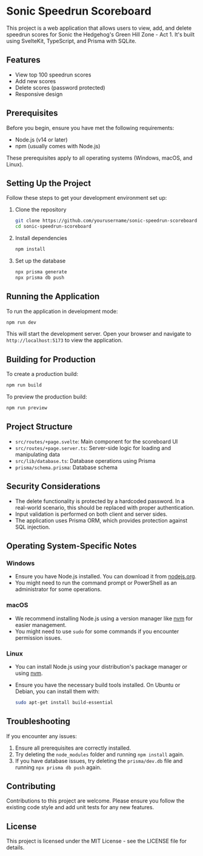 # Sonic Speedrun Scoreboard

This project is a web application that allows users to view, add, and delete speedrun scores for Sonic the Hedgehog's Green Hill Zone - Act 1. It's built using SvelteKit, TypeScript, and Prisma with SQLite.

## Features

- View top 100 speedrun scores
- Add new scores
- Delete scores (password protected)
- Responsive design

## Prerequisites

Before you begin, ensure you have met the following requirements:

- Node.js (v14 or later)
- npm (usually comes with Node.js)

These prerequisites apply to all operating systems (Windows, macOS, and Linux).

## Setting Up the Project

Follow these steps to get your development environment set up:

1. Clone the repository

   ```bash
   git clone https://github.com/yourusername/sonic-speedrun-scoreboard.git
   cd sonic-speedrun-scoreboard
   ```

2. Install dependencies

   ```bash
   npm install
   ```

3. Set up the database

   ```bash
   npx prisma generate
   npx prisma db push
   ```

## Running the Application

To run the application in development mode:

```bash
npm run dev
```

This will start the development server. Open your browser and navigate to `http://localhost:5173` to view the application.

## Building for Production

To create a production build:

```bash
npm run build
```

To preview the production build:

```bash
npm run preview
```

## Project Structure

- `src/routes/+page.svelte`: Main component for the scoreboard UI
- `src/routes/+page.server.ts`: Server-side logic for loading and manipulating data
- `src/lib/database.ts`: Database operations using Prisma
- `prisma/schema.prisma`: Database schema

## Security Considerations

- The delete functionality is protected by a hardcoded password. In a real-world scenario, this should be replaced with proper authentication.
- Input validation is performed on both client and server sides.
- The application uses Prisma ORM, which provides protection against SQL injection.

## Operating System-Specific Notes

### Windows

- Ensure you have Node.js installed. You can download it from [nodejs.org](https://nodejs.org/).
- You might need to run the command prompt or PowerShell as an administrator for some operations.

### macOS

- We recommend installing Node.js using a version manager like [nvm](https://github.com/nvm-sh/nvm) for easier management.
- You might need to use `sudo` for some commands if you encounter permission issues.

### Linux

- You can install Node.js using your distribution's package manager or using [nvm](https://github.com/nvm-sh/nvm).
- Ensure you have the necessary build tools installed. On Ubuntu or Debian, you can install them with:

  ```bash
  sudo apt-get install build-essential
  ```

## Troubleshooting

If you encounter any issues:

1. Ensure all prerequisites are correctly installed.
2. Try deleting the `node_modules` folder and running `npm install` again.
3. If you have database issues, try deleting the `prisma/dev.db` file and running `npx prisma db push` again.

## Contributing

Contributions to this project are welcome. Please ensure you follow the existing code style and add unit tests for any new features.

## License

This project is licensed under the MIT License - see the LICENSE file for details.